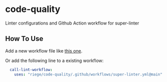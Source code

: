 # code-quality

Linter configurations and Github Action workflow for super-linter

## How To Use

Add a new workflow file like [this one](.github/workflows/lint.yml).

Or add the following line to a existing workflow:

```yaml
  call-lint-workflow:
    uses: "riege/code-quality/.github/workflows/super-linter.yml@main"
```
